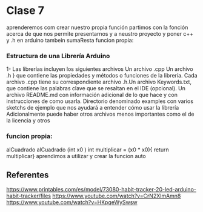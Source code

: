 # Clase 7
aprenderemos com crear nuestro propia función  partimos con la fonción acerca de que nos permite presentarnos y a neustro proyecto y poner c++ y .h en arduino tambein sumaResta
funcion propia: 



### Estructura de una Librería Arduino
1- Las librerías incluyen los siguientes archivos Un archivo .cpp 
Un archivo .h } que contiene las propiedades y métodos o funciones de la librería. Cada archivo .cpp tiene su correspondiente archivo .h.Un archivo Keywords.txt, que contiene las palabras clave que se resaltan en el IDE (opcional).
Un archivo README.md con información adicional de lo que hace y con instrucciones de como usarla. 
Directorio denominado examples con varios sketchs de ejemplo que nos ayudará a entender cómo usar la librería 
Adicionalmente puede haber otros archivos menos importantes como el de la licencia y otros


### funcion propia: 
alCuadrado alCuadrado (int x0 )
 int multiplicar = (x0 * x0){
 return multiplicar}
aprendimos a utilizar y crear la funcion auto

## Referentes

https://www.printables.com/es/model/73080-habit-tracker-20-led-arduino-habit-tracker/files
https://www.youtube.com/watch?v=CrN2XlmAmn8
https://www.youtube.com/watch?v=HKpqeWySwsw
